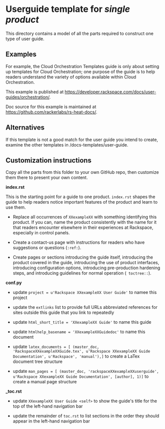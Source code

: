 Userguide template for *single product*
=======================================
This directory contains a model of all the parts required
to construct one type of user guide.

Examples
--------
For example, the Cloud Orchestration Templates guide is only about
setting up templates for Cloud Orchestration;
one purpose of the guide is to help readers understand
the variety of options available within Cloud Orchestration.

This example is published at
https://developer.rackspace.com/docs/user-guides/orchestration/.

Doc source for this example is maintained at
https://github.com/rackerlabs/rs-heat-docs/.

Alternatives
------------
If this template is not a good match for the user guide you intend to create,
examine the other templates in /docs-templates/user-guide.

Customization instructions
--------------------------
Copy all the parts from this folder to your own GitHub repo,
then customize them there to present your own content.

**index.rst**

This is the starting point for a guide to
one product.
``index.rst`` shapes the guide
to help readers notice
important features of the product and learn to use them.

- Replace all occurrences of ``XXexampleXX``
  with something identifying this
  product.
  If you can, name the product consistently with the name for it that
  readers encounter elsewhere in their experiences at Rackspace,
  especially in control panels.

- Create a contact-us page with instructions for readers
  who have suggestions or questions (``:ref:``).

- Create pages or sections
  introducing the guide itself,
  introducing the product covered in the guide,
  introducing the use of product interfaces,
  introducing configuration options,
  introducing pre-production hardening steps,
  and introducing guidelines for normal operation (`` toctree::``).

**conf.py**

- update ``project = u'Rackspace XXexampleXX User Guide'`` to namee this project

- update the ``extlinks`` list to provide full URLs abbreviated references for
  sites outside this guide that you link to repeatedly

- update ``html_short_title = 'XXexampleXX Guide'`` to name this guide

- update ``htmlhelp_basename = 'XXexampleXXGuidedoc'`` to name this document

- update ``latex_documents = [
  (master_doc, 'RackspaceXXexampleXXGuide.tex',
  u'Rackspace XXexampleXX Guide Documentation',
  u'Rackspace', 'manual'),]`` to create a LaTex document tree structure

- update ``man_pages = [
    (master_doc, 'rackspaceXXexampleXXuserguide', u'Rackspace XXexampleXX Guide Documentation',
    [author], 1)]`` to create a manual page structure

**_toc.rst**

- update ``XXexampleXX User Guide <self>`` to show the guide's title for the
  top of the left-hand navigation bar

- update the remainder of ``toc.rst`` to list sections in the order they should
  appear in the left-hand navigation bar
